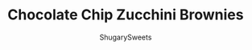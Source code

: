 ---
layout: ../../layouts/MarkdownPostLayout.astro
title: Chocolate Chip Zucchini Brownies
author: ShugarySweets
pubDate: 2019-01-15
description: "These Chocolate Chip Zucchini Brownies are the perfect way to sneak veggies into dessert. The zucchini makes these brownies fudgy and moist, and the chocolate chip frosting is the perfect topping!"
image_url: https://www.shugarysweets.com/wp-content/uploads/2018/07/chocolate-chip-zucchini-brownies-facebook.jpg
tags: ["Brownies and Bars","American"]
calories: 375
protein: 3
carbohydrates: 53
fats: 18
fiber: 2
ingredients: ["1/2 cup vegetable oil","1 cup granulated sugar","1/2 cup light brown sugar, packed","2 teaspoons vanilla extract","2 cups all-purpose flour","1/2 cup dark chocolate unsweetened cocoa powder","1 1/2 teaspoons baking soda","1 teaspoon kosher salt","2 1/2 cups finely shredded zucchini","1 1/2 cups semi-sweet chocolate chips","1/2 cup unsalted butter, softened","2 1/2 cups powdered sugar","1 teaspoon vanilla extract","1/4 cup heavy whipping cream","1/2 cup mini chocolate chips"]
serves: 20
time: "45 minutes"
prepTime: "15 minutes"
instructions: ["Preheat oven to 350°F. Line a 13x9-inch baking dish with parchment paper. Set aside.","For the brownies: in a large bowl combine all the ingredients together with a wooden spoon or rubber spatula. The mixture will be very dry. Allow to sit about 5-10 minutes to let the moisture from the zucchini incorporate into the batter.","Pour into prepared baking dish and bake for 25-30 minutes. Remove from oven and cool completely before adding frosting.","For the frosting: beat butter and powdered sugar with vanilla and cream for about 3-5 minutes, until fluffy. Fold in chocolate chips and spread over cooled brownies."]
nutrition: ["375 calories","53 grams carbohydrates","16 milligrams cholesterol","18 grams fat","2 grams fiber","3 grams protein","8 grams saturated fat","165 milligrams sodium","41 grams sugar","0 grams trans fat","9 grams unsaturated fat"]
---